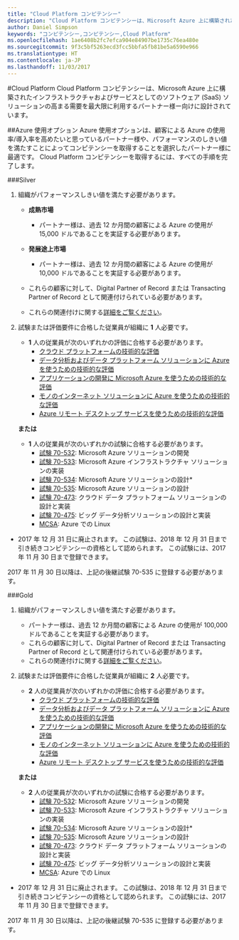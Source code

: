 ```yaml
---
title: "Cloud Platform コンピテンシー"
description: "Cloud Platform コンピテンシーは、Microsoft Azure 上に構築されたインフラストラクチャおよびサービスとしてのソフトウェア (SaaS) ソリューションの高まる需要を最大限に利用するパートナー様ー向けに設計されています。"
author: Daniel Simpson
keywords: "コンピテンシー,コンピテンシー,Cloud Platform"
ms.openlocfilehash: 1ae6408b2fc7efca904e84907be1735c76ea480e
ms.sourcegitcommit: 9f3c5bf5263ecd3fcc5bbfa5fb81be5a6590e966
ms.translationtype: HT
ms.contentlocale: ja-JP
ms.lasthandoff: 11/03/2017
---
```

#<a name="cloud-platform"></a>Cloud Platform
Cloud Platform コンピテンシーは、Microsoft Azure 上に構築されたインフラストラクチャおよびサービスとしてのソフトウェア (SaaS) ソリューションの高まる需要を最大限に利用するパートナー様ー向けに設計されています。

##<a name="azure-consumption-option"></a>Azure 使用オプション
Azure 使用オプションは、顧客による Azure の使用率/導入率を高めたいと思っているパートナー様や、パフォーマンスのしきい値を満たすことによってコンピテンシーを取得することを選択したパートナー様に最適です。 Cloud Platform コンピテンシーを取得するには、すべての手順を完了します。

###<a name="silver"></a>Silver

1. 組織がパフォーマンスしきい値を満たす必要があります。

    - **成熟市場**
        - パートナー様は、過去 12 か月間の顧客による Azure の使用が 15,000 ドルであることを実証する必要があります。
    
    - **発展途上市場** 
        - パートナー様は、過去 12 か月間の顧客による Azure の使用が 10,000 ドルであることを実証する必要があります。

    - これらの顧客に対して、Digital Partner of Record または Transacting Partner of Record として関連付けられている必要があります。
    - これらの関連付けに関する[詳細をご覧ください](https://partner.microsoft.com/en-us/membership/digital-partner-of-record)。  
  
2. 試験または評価要件に合格した従業員が組織に **1** 人必要です。

    - **1** 人の従業員が次のいずれかの評価に合格する必要があります。
        - [クラウド プラットフォームの技術的な評価](https://partneruniversity.microsoft.com/?whr=uri:MicrosoftAccount&courseId=13736&scoId=N3FXNd7VB_8805299994)
        - [データ分析およびデータ プラットフォーム ソリューションに Azure を使うための技術的な評価](https://partneruniversity.microsoft.com/?whr=uri:MicrosoftAccount&courseId=13735&scoId=eOi68a7VB_1905299994)
        - [アプリケーションの開発に Microsoft Azure を使うための技術的な評価](https://partneruniversity.microsoft.com/?whr=uri:MicrosoftAccount&courseId=13979&scoId=enD8qylbB_9305299993)
        - [モノのインターネット ソリューションに Azure を使うための技術的な評価](https://partneruniversity.microsoft.com/?whr=uri:MicrosoftAccount&courseId=16252&scoId=ABMqsgVLC_4605996570)
        - [Azure リモート デスクトップ サービスを使うための技術的な評価](https://partneruniversity.microsoft.com/?whr=uri:MicrosoftAccount&courseId=16571&scoId=R4xnMbpgC_3505996570)

    **または**

    - **1** 人の従業員が次のいずれかの試験に合格する必要があります。
        - [試験 70-532](https://www.microsoft.com/en-us/learning/exam-70-532.aspx): Microsoft Azure ソリューションの開発
        - [試験 70-533](https://www.microsoft.com/en-us/learning/exam-70-533.aspx): Microsoft Azure インフラストラクチャ ソリューションの実装
        - [試験 70-534](https://www.microsoft.com/en-us/learning/exam-70-534.aspx): Microsoft Azure ソリューションの設計*
        - [試験 70-535](https://www.microsoft.com/en-us/learning/exam-70-535.aspx): Microsoft Azure ソリューションの設計 
        - [試験 70-473](https://www.microsoft.com/en-us/learning/exam-70-473.aspx): クラウド データ プラットフォーム ソリューションの設計と実装
        - [試験 70-475](https://www.microsoft.com/en-us/learning/exam-70-475.aspx): ビッグ データ分析ソリューションの設計と実装
        - [MCSA](https://www.microsoft.com/en-us/learning/mcsa-linux-azure-certification.aspx): Azure での Linux

* 2017 年 12 月 31 日に廃止されます。 この試験は、2018 年 12 月 31 日まで引き続きコンピテンシーの資格として認められます。 この試験には、2017 年 11 月 30 日まで登録できます。

2017 年 11 月 30 日以降は、上記の後継試験 70-535 に登録する必要があります。  

###<a name="gold"></a>Gold

1. 組織がパフォーマンスしきい値を満たす必要があります。

    - パートナー様は、過去 12 か月間の顧客による Azure の使用が 100,000 ドルであることを実証する必要があります。
    - これらの顧客に対して、Digital Partner of Record または Transacting Partner of Record として関連付けられている必要があります。
    - これらの関連付けに関する[詳細をご覧ください](https://partner.microsoft.com/en-us/membership/digital-partner-of-record)。

2. 試験または評価要件に合格した従業員が組織に **2** 人必要です。

    - **2** 人の従業員が次のいずれかの評価に合格する必要があります。
        - [クラウド プラットフォームの技術的な評価](https://partneruniversity.microsoft.com/?whr=uri:MicrosoftAccount&courseId=13736&scoId=N3FXNd7VB_8805299994)
        - [データ分析およびデータ プラットフォーム ソリューションに Azure を使うための技術的な評価](https://partneruniversity.microsoft.com/?whr=uri:MicrosoftAccount&courseId=13735&scoId=eOi68a7VB_1905299994)
        - [アプリケーションの開発に Microsoft Azure を使うための技術的な評価](https://partneruniversity.microsoft.com/?whr=uri:MicrosoftAccount&courseId=13979&scoId=enD8qylbB_9305299993)
        - [モノのインターネット ソリューションに Azure を使うための技術的な評価](https://partneruniversity.microsoft.com/?whr=uri:MicrosoftAccount&courseId=16252&scoId=ABMqsgVLC_4605996570)
        - [Azure リモート デスクトップ サービスを使うための技術的な評価](https://partneruniversity.microsoft.com/?whr=uri:MicrosoftAccount&courseId=16571&scoId=R4xnMbpgC_3505996570)

    **または**

    - **2** 人の従業員が次のいずれかの試験に合格する必要があります。
        - [試験 70-532](https://www.microsoft.com/en-us/learning/exam-70-532.aspx): Microsoft Azure ソリューションの開発
        - [試験 70-533](https://www.microsoft.com/en-us/learning/exam-70-533.aspx): Microsoft Azure インフラストラクチャ ソリューションの実装
        - [試験 70-534](https://www.microsoft.com/en-us/learning/exam-70-534.aspx): Microsoft Azure ソリューションの設計*
        - [試験 70-535](https://www.microsoft.com/en-us/learning/exam-70-535.aspx): Microsoft Azure ソリューションの設計 
        - [試験 70-473](https://www.microsoft.com/en-us/learning/exam-70-473.aspx): クラウド データ プラットフォーム ソリューションの設計と実装
        - [試験 70-475](https://www.microsoft.com/en-us/learning/exam-70-475.aspx): ビッグ データ分析ソリューションの設計と実装
        - [MCSA](https://www.microsoft.com/en-us/learning/mcsa-linux-azure-certification.aspx): Azure での Linux

* 2017 年 12 月 31 日に廃止されます。 この試験は、2018 年 12 月 31 日まで引き続きコンピテンシーの資格として認められます。 この試験には、2017 年 11 月 30 日まで登録できます。

2017 年 11 月 30 日以降は、上記の後継試験 70-535 に登録する必要があります。 